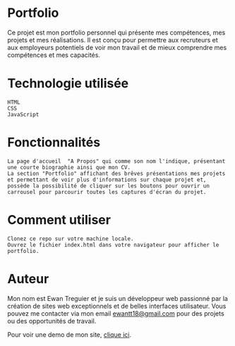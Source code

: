 # Portfolio


Ce projet est mon portfolio personnel qui présente mes compétences, mes projets et mes réalisations. Il est conçu pour permettre aux recruteurs et aux employeurs potentiels de voir mon travail et de mieux comprendre mes compétences et mes capacités.

# Technologie utilisée

    HTML
    CSS
    JavaScript

# Fonctionnalités

    La page d'accueil  "A Propos" qui comme son nom l'indique, présentant une courte biographie ainsi que mon CV.
    La section "Portfolio" affichant des brêves présentations mes projets et permettant de voir plus d'informations sur chaque projet et,
    possède la possibilité de cliquer sur les boutons pour ouvrir un carrousel pour parcourir toutes les captures d'écran du projet.

# Comment utiliser

    Clonez ce repo sur votre machine locale.
    Ouvrez le fichier index.html dans votre navigateur pour afficher le portfolio.

# Auteur

Mon nom est Ewan Treguier et je suis un développeur web passionné par la création de sites web exceptionnels et de belles interfaces utilisateur. Vous pouvez me contacter via mon email ewantt18@gmail.com pour des projets ou des opportunités de travail.

Pour voir une demo de mon site, [clique ici](https://ewan-treguier.github.io/Portfolio/).

